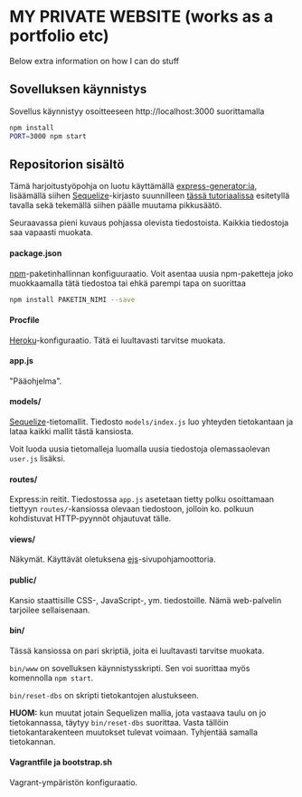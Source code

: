 # MY PRIVATE WEBSITE (works as a portfolio etc)
Below extra information on how I can do stuff

## Sovelluksen käynnistys

Sovellus käynnistyy osoitteeseen http://localhost:3000 suorittamalla

```sh
npm install
PORT=3000 npm start
```

## Repositorion sisältö

Tämä harjoitustyöpohja on luotu käyttämällä
[express-generator:ia](http://expressjs.com/starter/generator.html),
lisäämällä siihen [Sequelize](http://sequelizejs.com/)-kirjasto suunnilleen
[tässä tutoriaalissa](http://sequelizejs.com/articles/express) esitetyllä tavalla
sekä tekemällä siihen päälle muutama pikkusäätö.

Seuraavassa pieni kuvaus pohjassa olevista tiedostoista.
Kaikkia tiedostoja saa vapaasti muokata.

#### package.json
[npm](https://www.npmjs.com/)-paketinhallinnan konfiguuraatio.
Voit asentaa uusia npm-paketteja joko muokkaamalla tätä tiedostoa tai ehkä parempi tapa on suorittaa

```sh
npm install PAKETIN_NIMI --save
```

#### Procfile
[Heroku](https://www.heroku.com/)-konfiguraatio.
Tätä ei luultavasti tarvitse muokata.

#### app.js
"Pääohjelma".

#### models/
[Sequelize](http://sequelizejs.com/)-tietomallit.
Tiedosto `models/index.js` luo yhteyden tietokantaan
ja lataa kaikki mallit tästä kansiosta.

Voit luoda uusia tietomalleja luomalla uusia tiedostoja
olemassaolevan `user.js` lisäksi.

#### routes/
Express:in reitit.
Tiedostossa `app.js` asetetaan tietty polku osoittamaan tiettyyn `routes/`-kansiossa olevaan tiedostoon, jolloin
ko. polkuun kohdistuvat HTTP-pyynnöt ohjautuvat tälle.

#### views/
Näkymät. Käyttävät oletuksena
[ejs](http://www.embeddedjs.com/)-sivupohjamoottoria.

#### public/
Kansio staattisille CSS-, JavaScript-, ym. tiedostoille.
Nämä web-palvelin tarjoilee sellaisenaan.

#### bin/
Tässä kansiossa on pari skriptiä, joita ei luultavasti tarvitse muokata.

`bin/www` on sovelluksen käynnistysskripti.
Sen voi suorittaa myös komennolla `npm start`.

`bin/reset-dbs` on skripti tietokantojen alustukseen.

**HUOM:** kun muutat jotain Sequelizen mallia,
jota vastaava taulu on jo tietokannassa, täytyy `bin/reset-dbs` suorittaa.
Vasta tällöin tietokantarakenteen muutokset tulevat voimaan.
Tyhjentää samalla tietokannan.

#### Vagrantfile ja bootstrap.sh
Vagrant-ympäristön konfiguraatio.




